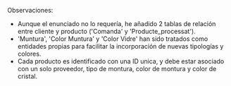 Observaciones:
- Aunque el enunciado no lo requería, he añadido 2 tablas de relación entre cliente y producto ('Comanda' y 'Producte_processat').
- 'Muntura', 'Color Muntura' y 'Color Vidre' han sido tratados como entidades propias para facilitar la incorporación de nuevas tipologías y colores.
- Cada producto es identificado con una ID unica, y debe estar asociado con un solo proveedor, tipo de montura, color de montura y color de cristal.